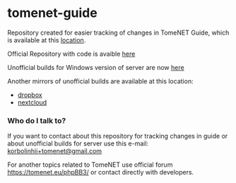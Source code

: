# tomenet-guide

Repository created for easier tracking of changes in TomeNET Guide, which is available at this [location](https://tomenet.eu/guide.php).

Official Repository with code is avaible [here](https://github.com/TomenetGame/tomenet)

Unofficial builds for Windows version of server are now [here](https://github.com/Tokariew/tomenet)


Another mirrors of unofficial builds are available at this location:
* [dropbox](https://www.dropbox.com/sh/1jzhc83yetecqdl/AACUsmGRLV39s-AKSeNxq_-2a?dl=0)
* [nextcloud](https://tokariew.xyz/nextcloud/s/4JEyCDNCftB2QGN)

### Who do I talk to? ###
If you want to contact about this repository for tracking changes in guide or about unofficial builds for server use this e-mail: korbolinhii+tomenet@gmail.com

For another topics related to TomeNET use official forum https://tomenet.eu/phpBB3/ or contact directly with developers.

